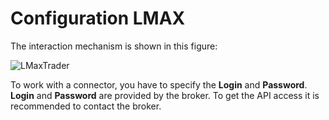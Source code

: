 # Configuration LMAX

The interaction mechanism is shown in this figure: 

![LMaxTrader](~/images/LMaxTrader.png)

To work with a connector, you have to specify the **Login** and **Password**. **Login** and **Password** are provided by the broker. To get the API access it is recommended to contact the broker.
